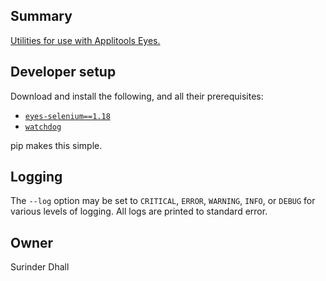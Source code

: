 ## Summary

[Utilities for use with Applitools Eyes.](http://wiki/display/eng/Applitools+Eyes+scripts)


## Developer setup

Download and install the following, and all their prerequisites:

* [`eyes-selenium==1.18`](https://pypi.python.org/pypi/eyes-selenium/1.18)
* [`watchdog`](https://pypi.python.org/pypi/watchdog)

pip makes this simple.


## Logging

The `--log` option may be set to `CRITICAL`, `ERROR`, `WARNING`, `INFO`, or `DEBUG` for various levels of logging. All logs are printed to standard error.


## Owner

Surinder Dhall
